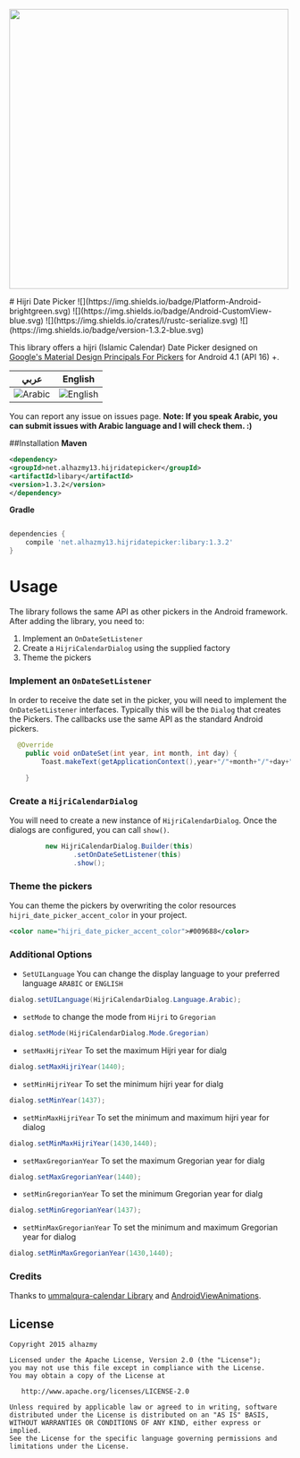 <p align="left">
  <img src="https://cloud.githubusercontent.com/assets/4659608/12700270/e1730608-c7ed-11e5-8a18-a382fe7b63bd.png" width="500">
</p>
# Hijri Date Picker
![](https://img.shields.io/badge/Platform-Android-brightgreen.svg)
![](https://img.shields.io/badge/Android-CustomView-blue.svg)
![](https://img.shields.io/crates/l/rustc-serialize.svg)
![](https://img.shields.io/badge/version-1.3.2-blue.svg)

This library offers a hijri (Islamic Calendar) Date Picker  designed on [Google's Material Design Principals For Pickers](http://www.google.com/design/spec/components/pickers.html) for Android 4.1 (API 16) +.

عربي | English
---- | ----
![Arabic](https://cloud.githubusercontent.com/assets/4659608/10579117/0466d434-767f-11e5-8172-534f1a47c608.png) | ![English](https://cloud.githubusercontent.com/assets/4659608/10579118/04684ee0-767f-11e5-8432-a9b5d67713f9.png) 

You can report any issue on issues page. **Note: If you speak Arabic, you can submit issues with Arabic language and I will check them. :)**

##Installation
**Maven**
```xml
<dependency>
<groupId>net.alhazmy13.hijridatepicker</groupId>
<artifactId>libary</artifactId>
<version>1.3.2</version>
</dependency>
```
**Gradle**
```gradle

dependencies {
	compile 'net.alhazmy13.hijridatepicker:libary:1.3.2'
}
```

# Usage
The library follows the same API as other pickers in the Android framework.
After adding the library, you need to:

1. Implement an `OnDateSetListener`
2. Create a `HijriCalendarDialog` using the supplied factory
3. Theme the pickers

### Implement an `OnDateSetListener`
In order to receive the date  set in the picker, you will need to implement the `OnDateSetListener`  interfaces. Typically this will be the `Dialog`  that creates the Pickers. The callbacks use the same API as the standard Android pickers.
```java
  @Override
    public void onDateSet(int year, int month, int day) {
        Toast.makeText(getApplicationContext(),year+"/"+month+"/"+day+"/",Toast.LENGTH_SHORT).show();

    }
```

### Create a `HijriCalendarDialog`
You will need to create a new instance of `HijriCalendarDialog`. Once the dialogs are configured, you can call `show()`.
```java
         new HijriCalendarDialog.Builder(this)
                .setOnDateSetListener(this)
                .show();
```

### Theme the pickers
You can theme the pickers by overwriting the color resources `hijri_date_picker_accent_color` in your project.
```xml
<color name="hijri_date_picker_accent_color">#009688</color>
```

### Additional Options
* `SetUILanguage` You can change the display language to your preferred language `ARABIC` or `ENGLISH`
```java
dialog.setUILanguage(HijriCalendarDialog.Language.Arabic);
```
* `setMode` to change the mode from `Hijri` to `Gregorian`
```java
dialog.setMode(HijriCalendarDialog.Mode.Gregorian)
```
* `setMaxHijriYear` To set the maximum Hijri year for dialg
```java
dialog.setMaxHijriYear(1440);
```
* `setMinHijriYear` To set the minimum hijri year for dialg
```java
dialog.setMinYear(1437);
```
* `setMinMaxHijriYear` To set the minimum and maximum hijri year for dialog
```java
dialog.setMinMaxHijriYear(1430,1440);
```
* `setMaxGregorianYear` To set the maximum Gregorian year for dialg
```java
dialog.setMaxGregorianYear(1440);
```
* `setMinGregorianYear` To set the minimum Gregorian year for dialg
```java
dialog.setMinGregorianYear(1437);
```
* `setMinMaxGregorianYear` To set the minimum and maximum Gregorian year for dialog
```java
dialog.setMinMaxGregorianYear(1430,1440);
```

### Credits 
Thanks to  [ummalqura-calendar Library](https://github.com/msarhan/ummalqura-calendar) and [AndroidViewAnimations](https://github.com/daimajia/AndroidViewAnimations).


## License

    Copyright 2015 alhazmy

    Licensed under the Apache License, Version 2.0 (the "License");
    you may not use this file except in compliance with the License.
    You may obtain a copy of the License at

       http://www.apache.org/licenses/LICENSE-2.0

    Unless required by applicable law or agreed to in writing, software
    distributed under the License is distributed on an "AS IS" BASIS,
    WITHOUT WARRANTIES OR CONDITIONS OF ANY KIND, either express or implied.
    See the License for the specific language governing permissions and
    limitations under the License.
    


